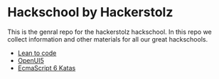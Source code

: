 # Hackschool by Hackerstolz

This is the genral repo for the hackerstolz hackschool. In this repo we collect information and other materials for all our great hackschools.

- [Lean to code](/docs/link-collection.md#learn-to-code)
- [OpenUI5](/docs/link-collection.md#openui5)
- [EcmaScript 6 Katas](http://es6katas.org)
